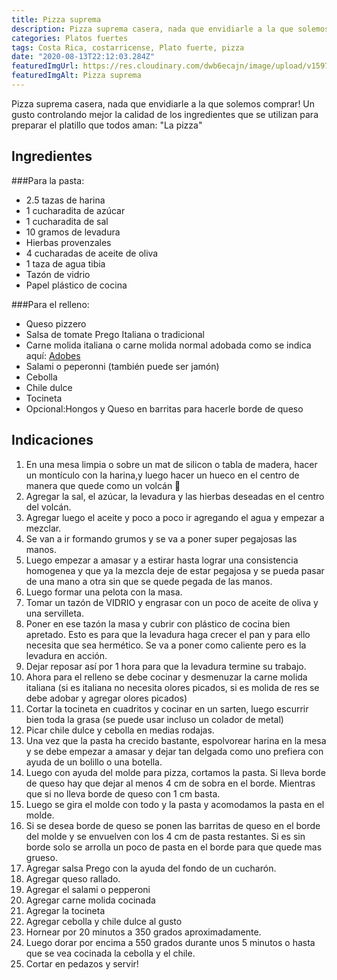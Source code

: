 ```yaml
---
title: Pizza suprema
description: Pizza suprema casera, nada que envidiarle a la que solemos comprar!
categories: Platos fuertes
tags: Costa Rica, costarricense, Plato fuerte, pizza
date: "2020-08-13T22:12:03.284Z"
featuredImgUrl: https://res.cloudinary.com/dwb6ecajn/image/upload/v1597729033/test/20200705_124610.jpg
featuredImgAlt: Pizza suprema
---
```

Pizza suprema casera, nada que envidiarle a la que solemos comprar! Un gusto controlando mejor la calidad de los ingredientes que se utilizan para preparar el platillo que todos aman: "La pizza"

## Ingredientes

###Para la pasta:

- 2.5 tazas de harina
- 1 cucharadita de azúcar
- 1 cucharadita de sal
- 10 gramos de levadura
- Hierbas provenzales
- 4 cucharadas de aceite de oliva
- 1 taza de agua tibia
- Tazón de vidrio
- Papel plástico de cocina

###Para el relleno:

- Queso pizzero
- Salsa de tomate Prego Italiana o tradicional
- Carne molida italiana o carne molida normal adobada como se indica aquí: [Adobes](/Adobes/Adobes/)
- Salami o peperonni (también puede ser jamón)
- Cebolla
- Chile dulce
- Tocineta
- Opcional:Hongos y Queso en barritas para hacerle borde de queso

## Indicaciones

1. En una mesa limpia o sobre un mat de silicon o tabla de madera, hacer un montículo con la harina,y luego hacer un hueco en el centro de manera que quede como un volcán 🌋
2. Agregar la sal, el azúcar, la levadura y las hierbas deseadas en el centro del volcán.
3. Agregar luego el aceite y poco a poco ir agregando el agua y empezar a mezclar.
4. Se van a ir formando grumos y se va a poner super pegajosas las manos.
5. Luego empezar a amasar y a estirar hasta lograr una consistencia homogenea y que ya la mezcla deje de estar pegajosa y se pueda pasar de una mano a otra sin que se quede pegada de las manos.
6. Luego formar una pelota con la masa.
7. Tomar un tazón de VIDRIO y engrasar con un poco de aceite de oliva y una servilleta.
8. Poner en ese tazón la masa y cubrir con plástico de cocina bien apretado. Esto es para que la levadura haga crecer el pan y para ello necesita que sea hermético. Se va a poner como caliente pero es la levadura en acción.
9. Dejar reposar así por 1 hora para que la levadura termine su trabajo.
10. Ahora para el relleno se debe cocinar y desmenuzar la carne molida italiana (si es italiana no necesita olores picados, si es molida de res se debe adobar y agregar olores picados)
11. Cortar la tocineta en cuadritos y cocinar en un sarten, luego escurrir bien toda la grasa (se puede usar incluso un colador de metal)
12. Picar chile dulce y cebolla en medias rodajas.
13. Una vez que la pasta ha crecido bastante, espolvorear harina en la mesa y se debe empezar a amasar y dejar tan delgada como uno prefiera con ayuda de un bolillo o una botella.
14. Luego con ayuda del molde para pizza, cortamos la pasta. Si lleva borde de queso hay que dejar al menos 4 cm de sobra en el borde. Mientras que si no lleva borde de queso con 1 cm basta.
15. Luego se gira el molde con todo y la pasta y acomodamos la pasta en el molde.
16. Si se desea borde de queso se ponen las barritas de queso en el borde del molde y se envuelven con los 4 cm de pasta restantes. Si es sin borde solo se arrolla un poco de pasta en el borde para que quede mas grueso.
17. Agregar salsa Prego con la ayuda del fondo de un cucharón.
18. Agregar queso rallado.
19. Agregar el salami o pepperoni
20. Agregar carne molida cocinada
21. Agregar la tocineta
22. Agregar cebolla y chile dulce al gusto
23. Hornear por 20 minutos a 350 grados aproximadamente.
24. Luego dorar por encima a 550 grados durante unos 5 minutos o hasta que se vea cocinada la cebolla y el chile.
25. Cortar en pedazos y servir!
